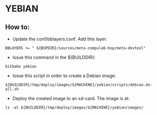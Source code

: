 # YEBIAN

## How to:

* Update the conf/bblayers.conf. Add this layer:
```
BBLAYERS += " ${BSPDIR}/sources/meta-compulab-bsp/meta-devtool"
```

* Issue this command in the ${BUILDDIR}:
```
bitbake yebian
```

* Issue this script in order to create a Debian image:
```
${BUILDDIR}/tmp/deploy/images/${MACHINE}/yebian/scripts/debian.do-all.sh
```

* Deploy the created image to an sd-card. The image is at:
```
ls -al ${BUILDDIR}/tmp/deploy/images/${MACHINE}/yebian/images/
```

